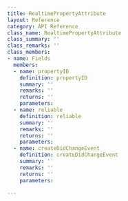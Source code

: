 ```yaml
---
title: RealtimePropertyAttribute
layout: Reference
category: API Reference
class_name: RealtimePropertyAttribute
class_summary: ''
class_remarks: ''
class_members:
- name: Fields
  members:
  - name: propertyID
    definition: propertyID
    summary: ''
    remarks: ''
    returns: ''
    parameters: 
  - name: reliable
    definition: reliable
    summary: ''
    remarks: ''
    returns: ''
    parameters: 
  - name: createDidChangeEvent
    definition: createDidChangeEvent
    summary: ''
    remarks: ''
    returns: ''
    parameters: 

---
```

